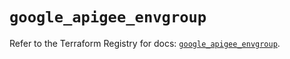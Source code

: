 # `google_apigee_envgroup`

Refer to the Terraform Registry for docs: [`google_apigee_envgroup`](https://registry.terraform.io/providers/hashicorp/google/5.29.0/docs/resources/apigee_envgroup).

